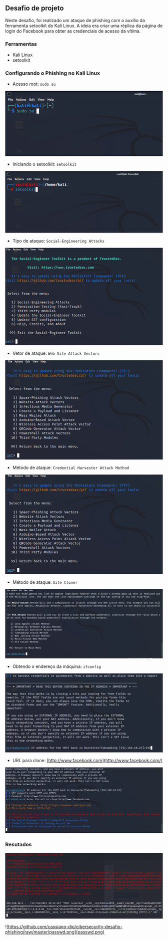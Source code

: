 ## Desafio de projeto
Neste desafio, foi realizado um ataque de phishing com o auxílio da ferramenta setoolkit do Kali Linux. A ideia era criar uma réplica da página de login do Facebook para obter as credenciais de acesso da vítima.

### Ferramentas

- Kali Linux
- setoolkit

### 

### Configurando o Phishing no Kali Linux

- Acesso root: `sudo su`

![Untitled](img1.png)

- Iniciando o setoolkit: `setoolkit`

![Untitled](img2.png)

- Tipo de ataque: `Social-Engineering Attacks`

![Untitled](img3.png)

- Vetor de ataque: `Web Site Attack Vectors`

![Untitled](img4.png)

- Método de ataque: `Credential Harvester Attack Method`

![Untitled](img5.png)

- Método de ataque: `Site Cloner`

![Untitled](img6.png)

- Obtendo o endereço da máquina: `ifconfig`

![Untitled](img7.png)

- URL para clone: [http://www.facebook.com](http://www.facebook.com/)

![Untitled](img8.png)

### Resutados

![Untitled](img9.png)

![https://github.com/cassiano-dio/cibersecurity-desafio-phishing/raw/master/passwd.png](passwd.png)
